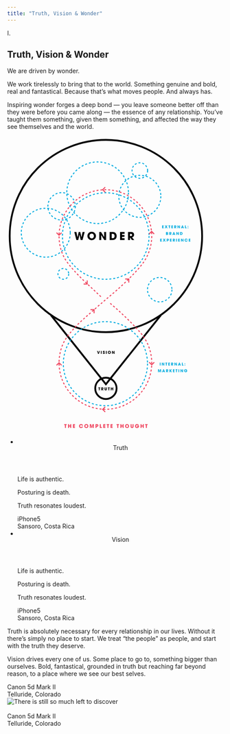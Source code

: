 ```yaml
---
title: "Truth, Vision & Wonder"
---
```

<div class="contained">
  <div class="chapter-header" id="truth-vision-wonder">
    <div class="chapter-number">I.</div>
    <h2 class="chapter-name">Truth, Vision &amp; Wonder</h2>
  </div>
  <div class="chapter-copy display-serif contained center-block">
    <p>We are driven by wonder.</p>
    <p>We work tirelessly to bring that to the world. Something genuine and bold, real and fantastical. Because that’s what moves people. And always has.</p>
    <p>Inspiring wonder forges a deep bond &mdash; you leave someone better off than they were before you came along &mdash; the essence of any relationship. You’ve taught them something, given them something, and affected the way they see themselves and the world.</p>
  </div>
</div>

<div
  class="diagram"
  data-bottom-top=""
  data-20p-center-center="">
  <svg
    class="full contained center-block"
    version="1.1" id="images"
    xmlns="http://www.w3.org/2000/svg"
    xmlns:xlink="http://www.w3.org/1999/xlink" x="0px" y="0px"
    width="460px"
    height="689.436px"
    viewBox="0 0 460 689.436"
    enable-background="new 0 0 460 689.436"
    xml:space="preserve">
  <circle class="animate-svg" fill="none" stroke="#000000" stroke-width="4.1573" stroke-miterlimit="10" cx="230" cy="588.213" r="24.857"/>
  <polyline class="animate-svg" fill="none" stroke="#000000" stroke-width="4.1573" stroke-miterlimit="10" points="358.037,417.667 230,578.564
    101.962,417.668 "/>
  <rect x="210.726" y="583.112" fill="#F5F5F5" width="37.414" height="12.282"/>
  <g class="slide-up">
    <path d="M211.263,500.992l1.351,4.704h0.019l1.359-4.704h1.768l-2.248,6.707h-1.768l-2.238-6.707H211.263z"/>
    <path d="M218.33,500.992h1.713v6.707h-1.713V500.992z"/>
    <path d="M225.702,502.949c-0.036-0.227-0.091-0.652-0.616-0.652c-0.299,0-0.589,0.208-0.589,0.525c0,0.399,0.181,0.48,1.387,1.024
      c1.25,0.562,1.568,1.142,1.568,1.921c0,0.979-0.562,2.058-2.338,2.058c-1.939,0-2.42-1.269-2.42-2.13v-0.218h1.704
      c0,0.78,0.48,0.916,0.698,0.916c0.408,0,0.652-0.335,0.652-0.644c0-0.444-0.281-0.553-1.314-0.988
      c-0.471-0.19-1.641-0.662-1.641-1.922c0-1.26,1.224-1.976,2.348-1.976c0.662,0,1.377,0.245,1.813,0.761
      c0.398,0.49,0.426,0.943,0.444,1.323H225.702z"/>
    <path d="M230.085,500.992h1.713v6.707h-1.713V500.992z"/>
    <path d="M238.074,500.865c2.067,0,3.544,1.613,3.544,3.48s-1.468,3.48-3.553,3.48c-2.111,0-3.525-1.677-3.525-3.399
      c0-0.444,0.063-0.943,0.263-1.432C235.155,502.125,236.197,500.865,238.074,500.865z M238.101,506.321
      c1.214,0,1.803-1.105,1.803-1.967c0-0.87-0.589-1.985-1.821-1.985c-1.188,0-1.831,1.015-1.831,1.958
      C236.252,505.36,236.95,506.321,238.101,506.321z"/>
    <path d="M244.362,500.992h1.478l2.592,4.214l0.019-0.018l-0.073-4.196h1.64v6.707h-1.486l-2.556-4.079l-0.019,0.009l0.046,4.07
      h-1.641V500.992z"/>
  </g>
  <g class="slide-up">
    <path d="M161.235,223.443l2.524,12.264h0.051l2.779-12.264h3.697l2.729,12.315h0.051l2.575-12.315h4.87l-4.997,18.868h-4.233
      l-2.83-12.213h-0.051l-2.83,12.213h-4.36l-4.87-18.868H161.235z"/>
    <path d="M196.877,223.086c5.813,0,9.97,4.539,9.97,9.791s-4.131,9.791-9.995,9.791c-5.941,0-9.919-4.717-9.919-9.562
      c0-1.25,0.179-2.652,0.74-4.029C188.667,226.63,191.599,223.086,196.877,223.086z M196.953,238.436
      c3.417,0,5.074-3.111,5.074-5.533c0-2.448-1.657-5.584-5.125-5.584c-3.34,0-5.15,2.856-5.15,5.508
      C191.752,235.733,193.715,238.436,196.953,238.436z"/>
    <path d="M214.544,223.443h4.156l7.292,11.856l0.051-0.051l-0.204-11.805h4.615v18.868h-4.181l-7.19-11.474l-0.051,0.025
      l0.128,11.448h-4.615V223.443z"/>
    <path d="M238.738,223.443h6.247c2.116,0,5.89,0,8.337,3.519c1.3,1.785,1.734,3.799,1.734,5.865c0,5.15-2.55,9.485-9.715,9.485
      h-6.604V223.443z M243.558,238.079h2.065c3.595,0,4.615-2.499,4.615-5.176c0-1.071-0.229-2.422-0.917-3.493
      c-0.561-0.841-1.53-1.734-3.672-1.734h-2.09V238.079z"/>
    <path d="M263.009,223.443h10.479v4.232h-5.864v2.933h5.686v4.232h-5.686v3.238h5.864v4.232h-10.479V223.443z"/>
    <path d="M281.569,223.443h5.967c3.314,0,4.589,0.408,5.813,1.352c1.555,1.224,2.32,3.212,2.32,5.15
      c0,2.167-1.122,5.354-4.691,5.941l5.125,6.425h-5.507l-4.36-6.094h-0.051v6.094h-4.615V223.443z M286.185,232.928h1.708
      c2.83,0,3.162-1.785,3.162-2.703c0-1.708-1.25-2.55-3.111-2.55h-1.759V232.928z"/>
  </g>
  <g class="slide-up">
    <path d="M213.712,587.546h-1.324v-1.504h4.351v1.504h-1.314v5.203h-1.713V587.546z"/>
    <path d="M219.246,586.042h2.121c1.178,0,1.631,0.145,2.066,0.48c0.553,0.435,0.825,1.142,0.825,1.831
      c0,0.771-0.399,1.903-1.668,2.112l1.822,2.284h-1.958l-1.55-2.166h-0.018v2.166h-1.641V586.042z M220.887,589.413h0.607
      c1.006,0,1.124-0.634,1.124-0.961c0-0.607-0.444-0.906-1.106-0.906h-0.625V589.413z"/>
    <path d="M228.678,586.042v4.051c0,0.453,0.027,1.278,0.87,1.278c0.852,0,0.852-0.743,0.852-1.278v-4.051h1.713v4.051
      c0,1.124-0.245,1.623-0.671,2.058c-0.435,0.444-1.042,0.725-1.876,0.725c-0.49,0-1.378-0.118-1.931-0.716
      c-0.553-0.607-0.671-1.079-0.671-2.066v-4.051H228.678z"/>
    <path d="M235.935,587.546h-1.323v-1.504h4.351v1.504h-1.314v5.203h-1.713V587.546z"/>
    <path d="M241.469,586.042h1.713v2.52h2.193v-2.52h1.713v6.707h-1.713v-2.683h-2.193v2.683h-1.713V586.042z"/>
  </g>
  <g class="slide-up">
    <path fill="#EF435D" d="M134.586,673.773h-1.733v-1.971h5.698v1.971h-1.721v6.814h-2.244V673.773z"/>
    <path fill="#EF435D" d="M141.829,671.803h2.244v3.3h2.873v-3.3h2.244v8.785h-2.244v-3.514h-2.873v3.514h-2.244V671.803z"/>
    <path fill="#EF435D" d="M153.156,671.803h4.879v1.971h-2.73v1.365h2.647v1.97h-2.647v1.508h2.73v1.971h-4.879V671.803z"/>
    <path fill="#EF435D" d="M176.557,677.299c-0.511,2.078-2.315,3.455-4.44,3.455c-2.754,0-4.63-2.196-4.63-4.57
      c0-2.244,1.733-4.547,4.606-4.547c2.754,0,4.227,2.125,4.464,3.502h-2.351c-0.249-0.653-0.914-1.532-2.125-1.532
      c-1.508,0-2.351,1.318-2.351,2.564c0,1.33,0.902,2.611,2.362,2.611c1.401,0,1.971-1.175,2.113-1.484H176.557z"/>
    <path fill="#EF435D" d="M184.346,671.636c2.707,0,4.642,2.113,4.642,4.559c0,2.446-1.923,4.559-4.654,4.559
      c-2.766,0-4.618-2.196-4.618-4.452c0-0.582,0.083-1.234,0.344-1.875C180.523,673.287,181.889,671.636,184.346,671.636z
       M184.382,678.783c1.591,0,2.362-1.448,2.362-2.576c0-1.14-0.771-2.6-2.386-2.6c-1.555,0-2.398,1.33-2.398,2.564
      C181.96,677.524,182.874,678.783,184.382,678.783z"/>
    <path fill="#EF435D" d="M192.575,671.803h2.885l1.745,5.781h0.023l1.721-5.781h2.897v8.785h-2.066l0.071-6.577l-0.024-0.024
      l-1.875,6.601h-1.484l-1.876-6.601l-0.023,0.024l0.071,6.577h-2.065V671.803z"/>
    <path fill="#EF435D" d="M205.813,671.803h2.873c1.626,0,2.232,0.249,2.707,0.641c0.688,0.57,1.032,1.436,1.032,2.327
      c0,0.89-0.368,1.828-0.926,2.303c-0.605,0.51-1.199,0.76-2.564,0.76h-0.973v2.754h-2.149V671.803z M207.962,675.863h0.914
      c0.427,0,1.401,0,1.401-1.057c0-1.033-0.997-1.033-1.484-1.033h-0.831V675.863z"/>
    <path fill="#EF435D" d="M215.799,671.803h2.244v6.814h2.6v1.971h-4.844V671.803z"/>
    <path fill="#EF435D" d="M223.896,671.803h4.879v1.971h-2.73v1.365h2.647v1.97h-2.647v1.508h2.73v1.971h-4.879V671.803z"/>
    <path fill="#EF435D" d="M233.597,673.773h-1.733v-1.971h5.698v1.971h-1.721v6.814h-2.244V673.773z"/>
    <path fill="#EF435D" d="M240.839,671.803h4.879v1.971h-2.73v1.365h2.647v1.97h-2.647v1.508h2.73v1.971h-4.879V671.803z"/>
    <path fill="#EF435D" d="M256.583,673.773h-1.733v-1.971h5.698v1.971h-1.721v6.814h-2.244V673.773z"/>
    <path fill="#EF435D" d="M263.826,671.803h2.244v3.3h2.873v-3.3h2.243v8.785h-2.243v-3.514h-2.873v3.514h-2.244V671.803z"/>
    <path fill="#EF435D" d="M279.402,671.636c2.707,0,4.642,2.113,4.642,4.559c0,2.446-1.923,4.559-4.653,4.559
      c-2.766,0-4.618-2.196-4.618-4.452c0-0.582,0.083-1.234,0.345-1.875C275.58,673.287,276.945,671.636,279.402,671.636z
       M279.438,678.783c1.591,0,2.363-1.448,2.363-2.576c0-1.14-0.772-2.6-2.387-2.6c-1.555,0-2.397,1.33-2.397,2.564
      C277.017,677.524,277.931,678.783,279.438,678.783z"/>
    <path fill="#EF435D" d="M289.852,671.803v5.306c0,0.594,0.036,1.674,1.14,1.674c1.116,0,1.116-0.973,1.116-1.674v-5.306h2.244
      v5.306c0,1.472-0.32,2.125-0.878,2.695c-0.57,0.582-1.365,0.95-2.458,0.95c-0.641,0-1.804-0.154-2.528-0.938
      c-0.724-0.795-0.878-1.413-0.878-2.707v-5.306H289.852z"/>
    <path fill="#EF435D" d="M307.257,675.589c0.012,0.154,0.012,0.285,0.012,0.463c0,2.944-2.255,4.713-4.689,4.713
      c-2.659,0-4.666-2.078-4.666-4.606c0-2.624,2.113-4.523,4.701-4.523c2.101,0,3.905,1.413,4.393,3.11h-2.517
      c-0.344-0.617-0.985-1.14-1.935-1.14c-1.104,0-2.398,0.819-2.398,2.552c0,1.84,1.306,2.636,2.41,2.636
      c1.116,0,1.864-0.558,2.102-1.413h-2.624v-1.793H307.257z"/>
    <path fill="#EF435D" d="M310.808,671.803h2.244v3.3h2.873v-3.3h2.243v8.785h-2.243v-3.514h-2.873v3.514h-2.244V671.803z"/>
    <path fill="#EF435D" d="M323.192,673.773h-1.733v-1.971h5.698v1.971h-1.721v6.814h-2.244V673.773z"/>
  </g>
  <circle class="animate-svg"  fill="none" stroke="#000000" stroke-width="4.1573" stroke-miterlimit="10" cx="230" cy="232.886" r="224.215"/>
  <circle class="spinning" fill="none" stroke="#00ABDF" stroke-width="2.2676" stroke-miterlimit="10" stroke-dasharray="4.5353" cx="228.866" cy="530.614" r="98.071"/>
  <circle class="spinning" fill="none" stroke="#00ABDF" stroke-width="2.2676" stroke-miterlimit="10" stroke-dasharray="4.5353" cx="229.622" cy="232.88" r="100.905"/>
  <g class="slide-up">
    <path fill="#00ABDF" d="M355.637,528.22h1.713v6.707h-1.713V528.22z"/>
    <path fill="#00ABDF" d="M360.381,528.22h1.478l2.592,4.214l0.018-0.018l-0.072-4.196h1.641v6.707h-1.486l-2.556-4.079l-0.018,0.009
      l0.045,4.07h-1.641V528.22z"/>
    <path fill="#00ABDF" d="M369.886,529.725h-1.323v-1.504h4.351v1.504H371.6v5.203h-1.713V529.725z"/>
    <path fill="#00ABDF" d="M375.42,528.22h3.726v1.504h-2.085v1.042h2.021v1.504h-2.021v1.151h2.085v1.504h-3.726V528.22z"/>
    <path fill="#00ABDF" d="M382.023,528.22h2.121c1.178,0,1.631,0.145,2.066,0.48c0.553,0.435,0.825,1.142,0.825,1.831
      c0,0.771-0.399,1.903-1.668,2.112l1.822,2.284h-1.958l-1.55-2.166h-0.018v2.166h-1.641V528.22z M383.664,531.592h0.607
      c1.006,0,1.124-0.634,1.124-0.961c0-0.607-0.444-0.906-1.106-0.906h-0.625V531.592z"/>
    <path fill="#00ABDF" d="M389.761,528.22h1.478l2.592,4.214l0.019-0.018l-0.073-4.196h1.64v6.707h-1.486l-2.556-4.079l-0.019,0.009
      l0.046,4.07h-1.641V528.22z"/>
    <path fill="#00ABDF" d="M400.127,533.958l-0.354,0.97h-1.84l2.692-6.707h1.351l2.665,6.707h-1.858l-0.326-0.97H400.127z
       M400.599,532.598h1.404l-0.688-2.293h-0.009h-0.019L400.599,532.598z"/>
    <path fill="#00ABDF" d="M407.194,528.22h1.713v5.203h1.985v1.504h-3.698V528.22z"/>
    <path fill="#00ABDF" d="M414.985,531.438h-1.568v-1.541h1.568V531.438z M414.985,534.927h-1.568v-1.541h1.568V534.927z"/>
    <path fill="#00ABDF" d="M351.483,543.716h2.203l1.332,4.414h0.019l1.314-4.414h2.211v6.707h-1.577l0.055-5.021l-0.018-0.018
      l-1.432,5.04h-1.133l-1.432-5.04l-0.018,0.018l0.054,5.021h-1.577V543.716z"/>
    <path fill="#00ABDF" d="M363.265,549.453l-0.354,0.97h-1.84l2.691-6.707h1.351l2.665,6.707h-1.858l-0.326-0.97H363.265z
       M363.736,548.093h1.405l-0.688-2.293h-0.009h-0.018L363.736,548.093z"/>
    <path fill="#00ABDF" d="M370.286,543.716h2.121c1.178,0,1.631,0.145,2.066,0.48c0.553,0.435,0.825,1.142,0.825,1.831
      c0,0.771-0.399,1.903-1.667,2.112l1.822,2.284h-1.958l-1.55-2.166h-0.018v2.166h-1.641V543.716z M371.927,547.087h0.607
      c1.006,0,1.124-0.634,1.124-0.961c0-0.607-0.444-0.906-1.106-0.906h-0.625V547.087z"/>
    <path fill="#00ABDF" d="M378.205,543.716h1.713v3.018h0.018l1.894-3.018h1.795l-2.221,3.344l2.366,3.363h-2.003l-1.831-2.9h-0.018
      v2.9h-1.713V543.716z"/>
    <path fill="#00ABDF" d="M386.25,543.716h3.726v1.504h-2.085v1.042h2.021v1.504h-2.021v1.151h2.085v1.504h-3.726V543.716z"/>
    <path fill="#00ABDF" d="M393.661,545.22h-1.324v-1.504h4.351v1.504h-1.314v5.203h-1.713V545.22z"/>
    <path fill="#00ABDF" d="M399.194,543.716h1.713v6.707h-1.713V543.716z"/>
    <path fill="#00ABDF" d="M403.938,543.716h1.478l2.592,4.214l0.018-0.018l-0.072-4.196h1.641v6.707h-1.486l-2.556-4.079
      l-0.018,0.009l0.045,4.07h-1.641V543.716z"/>
    <path fill="#00ABDF" d="M419.479,546.607c0.009,0.118,0.009,0.218,0.009,0.354c0,2.248-1.722,3.598-3.58,3.598
      c-2.03,0-3.562-1.586-3.562-3.517c0-2.003,1.613-3.453,3.589-3.453c1.604,0,2.982,1.079,3.354,2.375h-1.921
      c-0.263-0.471-0.753-0.87-1.478-0.87c-0.843,0-1.831,0.625-1.831,1.949c0,1.405,0.997,2.012,1.84,2.012
      c0.852,0,1.423-0.426,1.604-1.079h-2.003v-1.369H419.479z"/>
  </g>
  <g class="slide-up">
    <path fill="#00ABDF" d="M360.943,208.161h3.725v1.504h-2.084v1.042h2.021v1.504h-2.021v1.151h2.084v1.504h-3.725V208.161z"/>
    <path fill="#00ABDF" d="M373.447,208.161l-2.048,3.172l2.32,3.535h-1.94l-1.45-2.375l-1.377,2.375h-1.913l2.348-3.571l-2.076-3.136
      h1.94l1.151,1.912l1.115-1.912H373.447z"/>
    <path fill="#00ABDF" d="M377.052,209.665h-1.323v-1.504h4.351v1.504h-1.314v5.203h-1.713V209.665z"/>
    <path fill="#00ABDF" d="M382.585,208.161h3.725v1.504h-2.084v1.042h2.021v1.504h-2.021v1.151h2.084v1.504h-3.725V208.161z"/>
    <path fill="#00ABDF" d="M389.188,208.161h2.121c1.179,0,1.632,0.145,2.066,0.48c0.553,0.435,0.825,1.142,0.825,1.831
      c0,0.771-0.399,1.903-1.668,2.112l1.822,2.284h-1.958l-1.55-2.166h-0.019v2.166h-1.641V208.161z M390.829,211.532h0.607
      c1.006,0,1.124-0.634,1.124-0.961c0-0.607-0.444-0.906-1.105-0.906h-0.626V211.532z"/>
    <path fill="#00ABDF" d="M396.926,208.161h1.478l2.592,4.214l0.018-0.018l-0.072-4.196h1.641v6.707h-1.486l-2.556-4.079
      l-0.018,0.009l0.045,4.07h-1.641V208.161z"/>
    <path fill="#00ABDF" d="M407.292,213.898l-0.354,0.97h-1.84l2.692-6.707h1.351l2.665,6.707h-1.858l-0.326-0.97H407.292z
       M407.764,212.538h1.405l-0.689-2.293h-0.009h-0.018L407.764,212.538z"/>
    <path fill="#00ABDF" d="M414.359,208.161h1.713v5.203h1.985v1.504h-3.698V208.161z"/>
    <path fill="#00ABDF" d="M422.15,211.378h-1.568v-1.541h1.568V211.378z M422.15,214.868h-1.568v-1.541h1.568V214.868z"/>
    <path fill="#00ABDF" d="M370.091,223.656h2.066c1.133,0,1.659,0.109,2.148,0.652c0.299,0.308,0.399,0.716,0.399,1.106
      c0,0.517-0.235,1.042-0.779,1.351c1.078,0.38,1.105,1.278,1.105,1.559c0,0.535-0.208,1.124-0.616,1.459
      c-0.616,0.517-1.061,0.58-2.193,0.58h-2.13V223.656z M371.731,226.203h0.607c0.236,0,0.725,0,0.725-0.535
      c0-0.508-0.462-0.508-0.725-0.508h-0.607V226.203z M371.731,228.859h0.807c0.217,0,0.852,0,0.852-0.644
      c0-0.58-0.58-0.58-0.852-0.58h-0.807V228.859z"/>
    <path fill="#00ABDF" d="M377.773,223.656h2.121c1.178,0,1.631,0.145,2.066,0.48c0.553,0.435,0.825,1.142,0.825,1.831
      c0,0.771-0.399,1.903-1.667,2.112l1.822,2.284h-1.958l-1.55-2.166h-0.018v2.166h-1.641V223.656z M379.414,227.028h0.607
      c1.006,0,1.124-0.634,1.124-0.961c0-0.607-0.444-0.906-1.106-0.906h-0.625V227.028z"/>
    <path fill="#00ABDF" d="M387.178,229.394l-0.354,0.97h-1.84l2.692-6.707h1.351l2.665,6.707h-1.858l-0.326-0.97H387.178z
       M387.649,228.034h1.405l-0.689-2.293h-0.009h-0.018L387.649,228.034z"/>
    <path fill="#00ABDF" d="M394.2,223.656h1.478l2.592,4.214l0.018-0.018l-0.072-4.196h1.64v6.707h-1.486l-2.556-4.079l-0.018,0.009
      l0.045,4.07H394.2V223.656z"/>
    <path fill="#00ABDF" d="M402.808,223.656h2.221c0.752,0,2.094,0,2.964,1.25c0.462,0.635,0.616,1.351,0.616,2.085
      c0,1.831-0.906,3.372-3.453,3.372h-2.348V223.656z M404.521,228.859h0.734c1.278,0,1.641-0.889,1.641-1.84
      c0-0.38-0.082-0.861-0.327-1.242c-0.199-0.299-0.543-0.616-1.305-0.616h-0.743V228.859z"/>
    <path fill="#00ABDF" d="M356.458,239.152h3.725v1.504h-2.084v1.042h2.021v1.504h-2.021v1.151h2.084v1.504h-3.725V239.152z"/>
    <path fill="#00ABDF" d="M368.962,239.152l-2.048,3.172l2.32,3.535h-1.94l-1.45-2.375l-1.377,2.375h-1.913l2.348-3.571l-2.076-3.136
      h1.94l1.151,1.912l1.115-1.912H368.962z"/>
    <path fill="#00ABDF" d="M371.76,239.152h2.193c1.242,0,1.704,0.19,2.066,0.489c0.526,0.435,0.789,1.097,0.789,1.776
      c0,0.68-0.281,1.396-0.707,1.759c-0.462,0.39-0.916,0.58-1.958,0.58H373.4v2.103h-1.641V239.152z M373.4,242.251h0.698
      c0.326,0,1.069,0,1.069-0.807c0-0.789-0.762-0.789-1.133-0.789H373.4V242.251z"/>
    <path fill="#00ABDF" d="M379.343,239.152h3.726v1.504h-2.085v1.042h2.021v1.504h-2.021v1.151h2.085v1.504h-3.726V239.152z"/>
    <path fill="#00ABDF" d="M385.946,239.152h2.121c1.178,0,1.631,0.145,2.066,0.48c0.553,0.435,0.825,1.142,0.825,1.831
      c0,0.771-0.399,1.903-1.668,2.112l1.822,2.284h-1.958l-1.55-2.166h-0.018v2.166h-1.641V239.152z M387.587,242.523h0.607
      c1.006,0,1.124-0.634,1.124-0.961c0-0.607-0.444-0.906-1.106-0.906h-0.625V242.523z"/>
    <path fill="#00ABDF" d="M393.684,239.152h1.713v6.707h-1.713V239.152z"/>
    <path fill="#00ABDF" d="M398.427,239.152h3.725v1.504h-2.084v1.042h2.021v1.504h-2.021v1.151h2.084v1.504h-3.725V239.152z"/>
    <path fill="#00ABDF" d="M405.03,239.152h1.478l2.592,4.214l0.018-0.018l-0.072-4.196h1.641v6.707H409.2l-2.556-4.079l-0.018,0.009
      l0.045,4.07h-1.641V239.152z"/>
    <path fill="#00ABDF" d="M420.382,243.348c-0.39,1.586-1.767,2.638-3.39,2.638c-2.103,0-3.535-1.677-3.535-3.49
      c0-1.713,1.323-3.471,3.517-3.471c2.103,0,3.227,1.623,3.408,2.674h-1.794c-0.19-0.499-0.698-1.169-1.623-1.169
      c-1.151,0-1.794,1.006-1.794,1.958c0,1.015,0.689,1.994,1.804,1.994c1.07,0,1.504-0.897,1.613-1.133H420.382z"/>
    <path fill="#00ABDF" d="M423.09,239.152h3.726v1.504h-2.085v1.042h2.021v1.504h-2.021v1.151h2.085v1.504h-3.726V239.152z"/>
  </g>
  <polyline class="animate-svg-short" fill="none" stroke="#EF435D" stroke-width="2.2676" stroke-miterlimit="10" points="126.749,225.086 120.839,230.997
    114.931,225.086 "/>
  <polyline class="animate-svg-short" fill="none" stroke="#EF435D" stroke-width="2.2676" stroke-miterlimit="10" points="186.393,336.453 186.393,344.809
    178.035,344.809 "/>
  <polyline class="animate-svg-short" fill="none" stroke="#EF435D" stroke-width="2.2676" stroke-miterlimit="10" points="194.078,404.691 202.436,404.691
    202.435,413.047 "/>
  <polyline class="animate-svg-short" fill="none" stroke="#EF435D" stroke-width="2.2676" stroke-miterlimit="10" points="274.953,333.03 283.311,333.03
    283.311,341.387 "/>
  <polyline class="animate-svg-short" fill="none" stroke="#EF435D" stroke-width="2.2676" stroke-miterlimit="10" points="114.931,534.41 120.84,528.5
    126.749,534.41 "/>
  <polyline class="animate-svg-short" fill="none" stroke="#EF435D" stroke-width="2.2676" stroke-miterlimit="10" points="342.716,527.367 336.806,533.275
    330.897,527.367 "/>
  <polyline class="animate-svg-short" fill="none" stroke="#EF435D" stroke-width="2.2676" stroke-miterlimit="10" points="228.376,643.244 222.466,637.334
    228.376,631.424 "/>
  <polyline class="animate-svg-short" fill="none" stroke="#EF435D" stroke-width="2.2676" stroke-miterlimit="10" points="228.376,130.806 222.466,124.897
    228.376,118.987 "/>
  <polyline class="animate-svg-short" fill="none" stroke="#EF435D" stroke-width="2.2676" stroke-miterlimit="10" points="330.646,228.11 336.555,222.201
    342.465,228.11 "/>
  <circle class="spinning" fill="none" stroke="#00ABDF" stroke-width="2.2676" stroke-miterlimit="10" stroke-dasharray="4.5353" cx="309.057" cy="140.323" r="48.98"/>
  <circle class="spinning" fill="none" stroke="#00ABDF" stroke-width="2.2676" stroke-miterlimit="10" stroke-dasharray="4.5353" cx="89.874" cy="225.156" r="57.095"/>
  <circle class="spinning" fill="none" stroke="#00ABDF" stroke-width="2.2676" stroke-miterlimit="10" stroke-dasharray="4.5353" cx="210.726" cy="131.976" r="71.872"/>
  <circle class="spinning" fill="none" stroke="#00ABDF" stroke-width="2.2676" stroke-miterlimit="10" stroke-dasharray="4.5353" cx="126.749" cy="163.706" r="31.983"/>
  <circle class="spinning" fill="none" stroke="#00ABDF" stroke-width="2.2676" stroke-miterlimit="10" stroke-dasharray="4.5353" cx="355.44" cy="358.035" r="28.504"/>
  <circle class="spinning" fill="none" stroke="#00ABDF" stroke-width="2.2676" stroke-miterlimit="10" stroke-dasharray="4.5353" cx="309.057" cy="80.177" r="18.125"/>
  <circle class="spinning" fill="none" stroke="#00ABDF" stroke-width="2.2676" stroke-miterlimit="10" stroke-dasharray="4.5353" cx="130.795" cy="321.224" r="12.561"/>
  <path class="spinning" fill="none" stroke="#EF435D" stroke-width="2.2676" stroke-miterlimit="10" stroke-dasharray="4.5353" d="M218.374,374.488
    c-30.477-29.377-53.977-48.336-77.432-78.846c-13.256-17.243-20.103-39.355-20.103-62.763c0-59.638,48.346-107.982,107.983-107.982
    s107.983,48.345,107.983,107.982c0,23.573-7.553,45.382-20.372,63.138c-13.729,19.019-46.964,51.72-70.83,71.498l-36.481,31.27
    c-32.183,29.239-44.726,36.985-68.181,67.495c-13.256,17.241-20.103,39.354-20.103,62.762c0,59.638,48.346,107.983,107.983,107.983
    s107.983-48.346,107.983-107.983c0-23.572-7.553-45.381-20.372-63.137c-13.729-19.018-52.854-56.5-76.719-76.276"/>
  </svg>
</div>

<div class="contained">
  <div class="full slider">
    <ul class="slides">
      <li class="slide about-truth-slide yellow-bg">
        <img src="/assets/images/about/slide-1.jpg" alt="" class="full" />
        <div class="white-text display-serif center-align">
          <div class="scale-text">
            <header>Truth</header>
            <p>Life is authentic.</p>
            <p>Posturing is death.</p>
            <p>Truth resonates loudest.</p>
          </div>
        </div>
        <figcaption class="grey-caption">iPhone5<br />Sansoro, Costa Rica</figcaption>
      </li>
      <li class="slide about-truth-slide yellow-bg">
        <img src="/assets/images/about/slide-2.jpg" alt="" class="full" />
        <div class="display-serif center-align">
          <div class="scale-text">
            <header>Vision</header>
            <p>Life is authentic.</p>
            <p>Posturing is death.</p>
            <p>Truth resonates loudest.</p>
          </div>
        </div>
        <figcaption class="grey-caption">iPhone5<br />Sansoro, Costa Rica</figcaption>
      </li>
    </ul>
  </div>
</div>

<div class="chapter-copy display-serif contained center-block">
  <p>Truth is absolutely necessary for every relationship in our lives. Without it there’s simply no place to start. We treat “the people” as people, and start with the truth they deserve.</p>

  <p>Vision drives every one of us. Some place to go to, something bigger than ourselves. Bold, fantastical, grounded in truth but reaching far beyond reason, to a place where we see our best selves.</p>
</div>

<figcaption class="grey-caption">Canon 5d Mark II<br />Telluride, Colorado</figcaption>
<img src="/assets/images/about/discover.jpg" alt="There is still so much left to discover" class="full" />

<div class="space-illustration">
  <img src="/assets/images/about/space.jpg"
    alt=""
    class="full space"
    data-anchor-target=".space-illustration"
    data-bottom-top="transform: translateY(0%)"
    data-top-bottom="transform: translateY(-10%)" />
  <img src="/assets/images/about/illustration.png"
    alt=""
    class="full illustration"
    data-anchor-target=".space-illustration"
    data-bottom-top="transform: translateY(-10%)"
    data-top-bottom="transform: translateY(10%)" />
</div>
<figcaption class="grey-caption">Canon 5d Mark II<br />Telluride, Colorado</figcaption>
